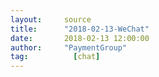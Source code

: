 ```yaml
---
layout:     source 
title:      "2018-02-13-WeChat"
date:       2018-02-13 12:00:00
author:     "PaymentGroup"
tag:		  [chat]
---
```

